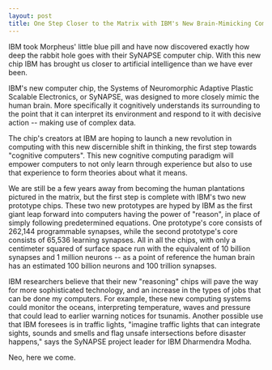 ```yaml
---
layout: post
title: One Step Closer to the Matrix with IBM's New Brain-Mimicking Computer Chip SyNAPSE
---
```


IBM took Morpheus' little blue pill and have now discovered exactly how deep the rabbit hole goes with their SyNAPSE computer chip. With this new chip IBM has brought us closer to artificial intelligence than we have ever been.

IBM's new computer chip, the Systems of Neuromorphic Adaptive Plastic Scalable Electronics, or SyNAPSE, was designed to more closely mimic the human brain. More specifically it cognitively understands its surrounding to the point that it can interpret its environment and respond to it with decisive action -- making use of complex data.

The chip's creators at  IBM are hoping to launch a new revolution in computing with this new discernible shift in thinking, the first step towards "cognitive computers". This new cognitive computing paradigm will empower computers to not only learn through experience but also to use that experience to form theories about what it means. 

We are still be a few years away from becoming the human plantations pictured in the matrix, but the first step is complete with IBM's two new prototype chips. These two new prototypes are hyped by IBM as the first giant leap forward into computers having the power of "reason", in place of simply following predetermined equations. One prototype's core consists of 262,144 programmable synapses, while the second prototype's core consists of 65,536 learning synapses. All in all the chips, with only a centimeter squared of surface space run with the equivalent of 10 billion synapses and 1 million neurons -- as a point of reference the human brain has an estimated 100 billion neurons and 100 trillion synapses.

IBM researchers believe that their new "reasoning" chips will pave the way for more sophisticated technology, and an increase in the types of jobs that can be done my computers. For example, these new computing systems could monitor the oceans, interpreting temperature, waves and pressure that could lead to earlier warning notices for tsunamis. Another possible use that IBM foresees is in traffic lights, "imagine traffic lights that can integrate sights, sounds and smells and flag unsafe intersections before disaster happens," says the SyNAPSE project leader for IBM Dharmendra Modha.

Neo, here we come.
